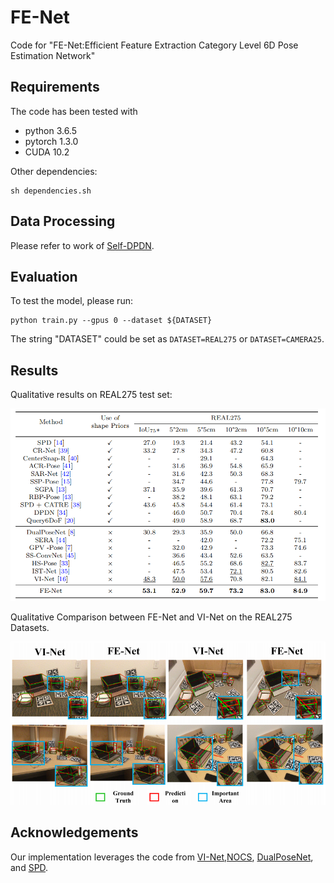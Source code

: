 # FE-Net
Code for "FE-Net:Efficient Feature Extraction Category Level 6D Pose Estimation Network"

## Requirements
The code has been tested with
- python 3.6.5
- pytorch 1.3.0
- CUDA 10.2

Other dependencies:

```
sh dependencies.sh
```

## Data Processing

Please refer to  work of [Self-DPDN](https://github.com/JiehongLin/Self-DPDN).




## Evaluation

To test the model, please run:

```
python train.py --gpus 0 --dataset ${DATASET}
```
The string "DATASET" could be set as `DATASET=REAL275` or `DATASET=CAMERA25`.




## Results
Qualitative results on REAL275 test set:
<p align="center">
	<img src ="Result/result_REAL275.png" width="600" />
</p>

Qualitative Comparison between FE-Net and VI-Net on the REAL275 Datasets.
<p align="center">
	<img src ="Result/visualization.png" width="600" />
</p>

## Acknowledgements

Our implementation leverages the code from [VI-Net](https://github.com/JiehongLin/VI-Net),[NOCS](https://github.com/hughw19/NOCS_CVPR2019), [DualPoseNet](https://github.com/Gorilla-Lab-SCUT/DualPoseNet), and [SPD](https://github.com/mentian/object-deformnet).
